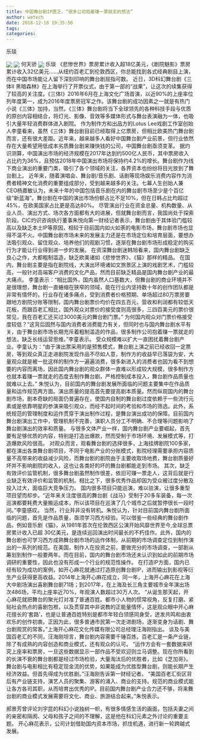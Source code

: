 ```yaml
---
title: 中国舞台剧IP匮乏，“很多公司抱着赚一票就走的想法”
author: wetech
date: 2018-12-16 19:35:56
tags: 
categories: 
---
```

乐琰
<!-- more -->
<img align="center" border="0" src="https://imgcdn.yicai.com/uppics/images/2018/12/27d01d7d9c81203ee3582ec4d7e2da90.jpg" />
<img align="center" border="0" src="https://imgcdn.yicai.com/uppics/images/2018/12/ab4f1bc567951614bb15b100ad1ceed8.jpg" />
何天骄
<img align="center" border="0" src="https://imgcdn.yicai.com/uppics/images/2018/12/a92a75d879d9adf9de4159a746ac8874.jpg" />
乐琰
《悲惨世界》票房累计收入超18亿美元，《剧院魅影》票房累计收入32亿美元……从纽约百老汇到伦敦西区，你总能找到各式经典剧目上演，而在中国市场能让人留下深刻印响的舞台剧屈指可数。
近日，3D科幻舞台剧《三体II 黑暗森林》在上海举行了开票仪式，由于第一部的“战果”，让这次的续集获得了较高的关注度。《三体Ⅰ》2016年6月在上海文化广场首演，以近90%的上座率位列年度第一，成为2016年度票房冠军之作。该舞台剧的成功因素之一就是有热门小说《三体》加持，当然，《三体》舞台剧将当下全球领先的各种科技手段与优质的原创内容相结合，将灯光、影像、音效等多媒体形式与舞台表演融为一体，也吸引大量年轻消费群体进入剧院。
作为制作方和出品方的Lotus Lee戏剧工作室创始人李童看来，虽然《三体》舞台剧目前已经取得上亿票房，但相比欧美热门舞台剧而言，还有很大差距。近年来，越来越多人看好中国舞台剧产业前景，但行业依然存在大量希望用低成本劣质舞台剧来赚快钱的公司，中国舞台剧亟须变革。
据灼识测算，中国演出市场的经济规模在2017年达到约500亿人民币，其中票房收入占比约为36%，且预估2018年中国演出市场将保持约4.2%的增长。舞台剧作为线下商业演出的重要门类，吸引了各个领域的关注，各界资本也纷纷将目光放到了舞台剧上。
近年来，随着演唱会、舞台剧/音乐剧、话剧等现场娱乐消费内容作为消费者精神文化消费的重要组成部分，受到越来越多的关注。七幕人生创始人兼CEO杨嘉敏认为，未来十年的中国包括音乐剧在内的舞台剧市场至少是个百亿级“新蓝海”。舞台剧在中国的演出市场份额占比不足10%，但在日韩占比均超过45%，在欧美国家占比更是高达80%。
尽管演出行业在资金总量、机构数量、从业人员、演出方式、场次各方面都有大的进展，但就舞台剧而言，我国尚处于探索阶段。CIC灼识咨询执行董事朱悦向第一财经记者表示，舞台剧由于其体验门槛较高以及缺乏本土IP等原因，相较于目前国内如火如荼的电影市场，舞台剧市场也显得不温不火。中国舞台剧市场未来的发展主力还是在市场定位和培育层面，要想办法吸引观众、留住观众、培养他们的观剧习惯，逐渐在舞台剧市场形成稳定的购买行为才能让行业得到进一步的发展。
在资深舞台剧迷韩旭看来，国内舞台剧缺乏良心之作，大都粗制滥造，缺乏欧美诸如《悲惨世界》、《猫》那样的精品。
在国内，舞台剧主要是指在剧院线，大演出环境诸如文旅景区上演的戏剧艺术，门槛较高，一般针对高端客户消费的文化产品，然而目前缺乏精品是国内舞台剧产业的最大痛点。
李童表示：“相比国外，国内虽然人口基数大，但舞台剧的商业环境并不是很理想，舞台剧一直蜷缩在狭窄的领域，能在行业内坚持数十年的创作团队都是非常有情怀的，行业存在诸多痛点，受到消费者价格预期、单场超过80万票房要跟地方剧院分账等限制，国内舞台剧票价均价在四五百元，营收和利润都有较低天花板，而跟百老汇相比，国外观众对票价的接受度则高很多，三四百美元的票价很常见，我在百老汇还买过3000美元的舞台剧门票。”
为何国内观众对门票价格接受度较低？“这背后固然与国内消费者消费能力有关，但同时也与国内舞台剧水平有关，由于舞台剧市场长期充斥着粗制滥造的作品，很多制作公司抱着赚一票就走的想法，缺乏长线运营思维。”李童表示。
受众规模难以扩大一直困扰着舞台剧产业。李童认为：“由于演出票采用的是预售模式，舞台剧上演之前已经收回一定票房，等到观众真正走进剧院发现作品不尽如人意，制作方的收益早已落袋为安，大量观众就是被一批这样的制作方一遍遍消费，很多新进入的消费者也因为看不到想要的内容而离场，因此国内舞台剧的观众群体一直难以形成较大规模，很多制作方也就本着赚一票就走的态度去制作舞台剧，严格控制成本投入，舞台剧作品质量也就难以上去。”
朱悦认为，目前国内的舞台剧发展所面临的问题主要集中在作品质量和运作规范两方面。演出质量的提高首先要提高剧本质量。然而纵观国内的舞台剧市场，剧本奇缺的局面仍普遍存在，使国内自制的舞台剧过度依赖于一些流行元素或是依靠明星的参演来吸引观众，而经不起时间的考验和市场的筛选。此外，系统规范的管理制度和运作贯穿于演出制作过程，是舞台演出成功的保障。目前国内舞台剧演出工作中，管理机制不完善，演职人员分工不明确、不合理等问题影响了舞台剧演出的效率和质量。
与很多文体产业一样，国内舞台剧产业要崛起，首先要有足够优质的内容，特别是打造出爆款，然而受制于市场环境、发展模式等，打造爆款风险很高。
对观众而言，观看舞台剧的选择很多，上海挂牌剧院100多家，都在演出各类舞台剧项目，不同于电影产业的分账模式，影院经理需要承担内容质量不高带来的收益减少风险，而舞台剧的剧院由于主要收取场地费，舞台剧质量好坏并不影响剧院的收入，这也让各类好的坏的舞台剧都能走到市场。
其次，缺乏有效评价监管机制，很多舞台剧虽然制作很差，依旧可赚一票走人，这背后就是行业缺乏有效评价和监管的机制。相比之下，很多优秀作品却因为受众被过度分散及投入过大，面临巨大竞争压力。
国内很多项目只能巡演，难以驻演，让很多重型项目望而却步。“近年来关注度很高的舞台剧《战马》受制于20多车装备，每一次巡演都要耗费大量搬运成本，所以该项目在巡演了几个城市之后就暂停很长一段时间。”李童感叹。
当然，行业并非没有转机。朱悦认为，针对目前国内舞台剧所面临的问题，首先是作品质量，亟须学习西方经验。可以借鉴一些经典的舞台剧作品，例如音乐剧《猫》，从1981年首次在伦敦西区公演开始风靡世界至今,全球总票房累计收入已超 30亿美元，是连续巡回演出时间最长的不朽佳作。此外，国内的舞台剧也可学习西方成熟舞台剧市场的运作体制，从前期的市场调查定位到制作演出的一系列的规范。在美国，制作人在投资之前，要做充分的市场调查，一部剧从筹划到制作一般要两年。而在目前，国内的舞台剧市场还未认识到如此的前期市场调研的重要性，因此也没有形成一个行业的规范性操作。
在打造IP方面，国内已经有较为成功的案例，如开心麻花就通过打造原创舞台剧IP，进而输出到影视等衍生产业获得更高收益。2014年上海开心麻花成立，同一年，上海开心麻花在上海大中剧场演出喜剧舞台剧71场；到2017年，在上海及长三角主要城市全年演出场次486场，平均上座率近70%，年观演人数超过30万人次。
“从诞生那天起，开心麻花就把舞台的聚光灯对准了普通百姓。都市小人物的惯常视角，反复打磨、紧贴社会热点的喜剧包袱，以及贯穿其中非说教的正能量情怀，这是观众眼中开心麻花擅长的‘套路’，也是让普通百姓特别是都市年轻白领感同身受，迸发共鸣和由衷欢乐的创作初衷。正因为此，很多普通市民第一次走进剧场，逐渐变身为话剧、舞台剧观赏的常客。”上海开心麻花文化传媒有限公司总经理汪海刚指出。
谈及与美国百老汇的不同，汪海刚坦言，舞台剧内容需要千锤百炼，百老汇是一条产业链，除了有成熟的内容创造和商业模式，还有观众的认可。
“运作方会有一套数据来研究上座率和票房，一旦这些数据显示一部作品不受欢迎则立马调整。现在你所看到的长演不衰的舞台剧都是经过市场检验，大量淘汰后的优胜者，比如《芝加哥》。舞台剧与电影相比有稳定现金流的优势，如果能成为优胜型舞台剧，则能长期产生经济效益。但首先得成为优胜剧。”汪海刚告诉第一财经记者。
“美国百老汇街区背后有产业链支持，演艺人员的聚集、游客的涌入、商业的支持。规范的商业模式能让各方各司其职，从而培育出优秀的IP。目前国内舞台剧产业合力还不够，将来舞台剧的商业模式发展需要将文化、商业、旅游结合起来。”朱悦表示。
 
 
郝景芳曾评论刘宇昆的科幻小说独树一帜，有很多情感生活的画面，包括夫妻之间的亲密和隔阂、父母和孩子之间的不理解，这是他在科幻元素之外讨论的重要主题。
开心麻花表示，公司计划借助国内资本市场，抓住机遇，进行新一轮跨越式发展。
